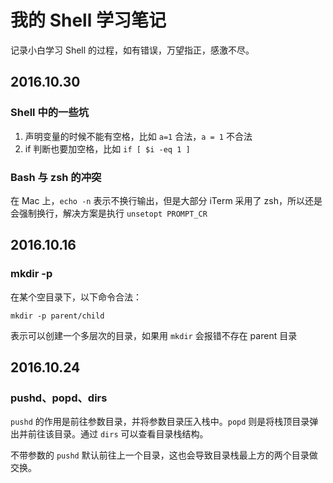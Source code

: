 # 我的 Shell 学习笔记

记录小白学习 Shell 的过程，如有错误，万望指正，感激不尽。

## 2016.10.30

### Shell 中的一些坑

1. 声明变量的时候不能有空格，比如 `a=1` 合法，`a = 1` 不合法
2. if 判断也要加空格，比如 `if [ $i -eq 1 ]`

### Bash 与 zsh 的冲突

在 Mac 上，`echo -n` 表示不换行输出，但是大部分 iTerm 采用了 zsh，所以还是会强制换行，解决方案是执行 `unsetopt PROMPT_CR`

## 2016.10.16

### mkdir -p

在某个空目录下，以下命令合法：

```shell
mkdir -p parent/child
```

表示可以创建一个多层次的目录，如果用 `mkdir` 会报错不存在 parent 目录

## 2016.10.24

### pushd、popd、dirs

`pushd` 的作用是前往参数目录，并将参数目录压入栈中。`popd` 则是将栈顶目录弹出并前往该目录。通过 `dirs` 可以查看目录栈结构。

不带参数的 `pushd` 默认前往上一个目录，这也会导致目录栈最上方的两个目录做交换。
